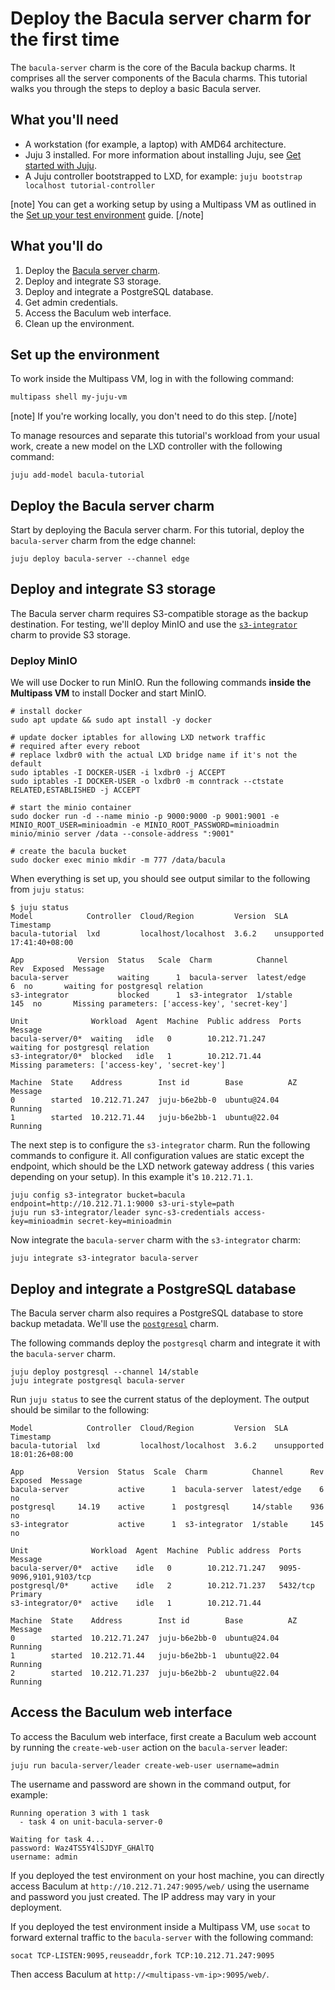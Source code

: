 # Deploy the Bacula server charm for the first time

The `bacula-server` charm is the core of the Bacula backup charms. It
comprises all the server components of the Bacula charms. This tutorial
walks you through the steps to deploy a basic Bacula server.

## What you'll need

* A workstation (for example, a laptop) with AMD64 architecture.
* Juju 3 installed. For more information about installing Juju,
  see [Get started with Juju](https://canonical-juju.readthedocs-hosted.com/en/3.6/user/tutorial/).
* A Juju controller bootstrapped to LXD, for example:
  `juju bootstrap localhost tutorial-controller`

[note]
You can get a working setup by using a Multipass VM as outlined in
the [Set up your test environment](https://canonical-juju.readthedocs-hosted.com/en/latest/user/howto/manage-your-deployment/manage-your-deployment-environment/#set-things-up)
guide.
[/note]

## What you'll do

1. Deploy the [Bacula server charm](https://charmhub.io/bacula-server).
2. Deploy and integrate S3 storage.
3. Deploy and integrate a PostgreSQL database.
4. Get admin credentials.
5. Access the Baculum web interface.
6. Clean up the environment.

## Set up the environment

To work inside the Multipass VM, log in with the following command:

```bash
multipass shell my-juju-vm
```

[note]
If you're working locally, you don't need to do this step.
[/note]

To manage resources and separate this tutorial's workload from your
usual work, create a new model on the LXD controller with the following
command:

```
juju add-model bacula-tutorial
```

## Deploy the Bacula server charm

Start by deploying the Bacula server charm. For this tutorial, deploy
the `bacula-server` charm from the edge channel:

```
juju deploy bacula-server --channel edge
```

## Deploy and integrate S3 storage <a name="deploy-and-integrate-s3"></a>

The Bacula server charm requires S3-compatible storage as the backup
destination. For testing, we'll deploy MinIO and use the [
`s3-integrator`](https://charmhub.io/s3-integrator) charm to provide S3
storage.

### Deploy MinIO

We will use Docker to run MinIO. Run the following commands **inside the
Multipass VM** to install Docker and start MinIO.

```
# install docker
sudo apt update && sudo apt install -y docker

# update docker iptables for allowing LXD network traffic
# required after every reboot
# replace lxdbr0 with the actual LXD bridge name if it's not the default
sudo iptables -I DOCKER-USER -i lxdbr0 -j ACCEPT
sudo iptables -I DOCKER-USER -o lxdbr0 -m conntrack --ctstate RELATED,ESTABLISHED -j ACCEPT

# start the minio container
sudo docker run -d --name minio -p 9000:9000 -p 9001:9001 -e MINIO_ROOT_USER=minioadmin -e MINIO_ROOT_PASSWORD=minioadmin minio/minio server /data --console-address ":9001"

# create the bacula bucket
sudo docker exec minio mkdir -m 777 /data/bacula
```

When everything is set up, you should see output similar to the
following from `juju status`:

```
$ juju status
Model            Controller  Cloud/Region         Version  SLA          Timestamp
bacula-tutorial  lxd         localhost/localhost  3.6.2    unsupported  17:41:40+08:00

App            Version  Status   Scale  Charm          Channel      Rev  Exposed  Message
bacula-server           waiting      1  bacula-server  latest/edge    6  no       waiting for postgresql relation
s3-integrator           blocked      1  s3-integrator  1/stable     145  no       Missing parameters: ['access-key', 'secret-key']

Unit              Workload  Agent  Machine  Public address  Ports  Message
bacula-server/0*  waiting   idle   0        10.212.71.247          waiting for postgresql relation
s3-integrator/0*  blocked   idle   1        10.212.71.44           Missing parameters: ['access-key', 'secret-key']

Machine  State    Address        Inst id        Base          AZ  Message
0        started  10.212.71.247  juju-b6e2bb-0  ubuntu@24.04      Running
1        started  10.212.71.44   juju-b6e2bb-1  ubuntu@22.04      Running
```

The next step is to configure the `s3-integrator` charm. Run the
following commands to configure it. All configuration values are static
except the endpoint, which should be the LXD network gateway address (
this varies depending on your setup). In this example it's
`10.212.71.1`.

```
juju config s3-integrator bucket=bacula endpoint=http://10.212.71.1:9000 s3-uri-style=path
juju run s3-integrator/leader sync-s3-credentials access-key=minioadmin secret-key=minioadmin
```

Now integrate the `bacula-server` charm with the `s3-integrator` charm:

```
juju integrate s3-integrator bacula-server
```

## Deploy and integrate a PostgreSQL database <a name="deploy-and-integrate-database"></a>

The Bacula server charm also requires a PostgreSQL database to store
backup metadata. We'll use the [
`postgresql`](https://charmhub.io/postgresql) charm.

The following commands deploy the `postgresql` charm and integrate it
with the `bacula-server` charm.

```
juju deploy postgresql --channel 14/stable
juju integrate postgresql bacula-server
```

Run `juju status` to see the current status of the deployment. The
output should be similar to the following:

```
Model            Controller  Cloud/Region         Version  SLA          Timestamp
bacula-tutorial  lxd         localhost/localhost  3.6.2    unsupported  18:01:26+08:00

App            Version  Status  Scale  Charm          Channel      Rev  Exposed  Message     
bacula-server           active      1  bacula-server  latest/edge    6  no                                            
postgresql     14.19    active      1  postgresql     14/stable    936  no     
s3-integrator           active      1  s3-integrator  1/stable     145  no     

Unit              Workload  Agent  Machine  Public address  Ports                    Message
bacula-server/0*  active    idle   0        10.212.71.247   9095-9096,9101,9103/tcp                           
postgresql/0*     active    idle   2        10.212.71.237   5432/tcp                 Primary
s3-integrator/0*  active    idle   1        10.212.71.44           

Machine  State    Address        Inst id        Base          AZ  Message
0        started  10.212.71.247  juju-b6e2bb-0  ubuntu@24.04      Running
1        started  10.212.71.44   juju-b6e2bb-1  ubuntu@22.04      Running
2        started  10.212.71.237  juju-b6e2bb-2  ubuntu@22.04      Running
```

## Access the Baculum web interface

To access the Baculum web interface, first create a Baculum web account
by running the `create-web-user` action on the `bacula-server` leader:

```
juju run bacula-server/leader create-web-user username=admin                                          
```

The username and password are shown in the command output, for example:

```
Running operation 3 with 1 task
  - task 4 on unit-bacula-server-0

Waiting for task 4...
password: Waz4TS5Y4lSJDYF_GHAlTQ
username: admin                                                                                                                                                                  
```

If you deployed the test environment on your host machine, you can
directly access Baculum at `http://10.212.71.247:9095/web/` using the
username and password you just created. The IP address may vary in your
deployment.

If you deployed the test environment inside a Multipass VM, use `socat`
to forward external traffic to the `bacula-server` with the following
command:

```
socat TCP-LISTEN:9095,reuseaddr,fork TCP:10.212.71.247:9095
```

Then access Baculum at `http://<multipass-vm-ip>:9095/web/`.
